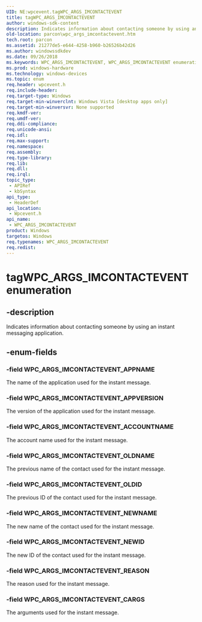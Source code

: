 ```yaml
---
UID: NE:wpcevent.tagWPC_ARGS_IMCONTACTEVENT
title: tagWPC_ARGS_IMCONTACTEVENT
author: windows-sdk-content
description: Indicates information about contacting someone by using an instant messaging application.
old-location: parcon\wpc_args_imcontactevent.htm
tech.root: parcon
ms.assetid: 21277de5-e644-4258-b960-b26526b42d26
ms.author: windowssdkdev
ms.date: 09/26/2018
ms.keywords: WPC_ARGS_IMCONTACTEVENT, WPC_ARGS_IMCONTACTEVENT enumeration, WPC_ARGS_IMCONTACTEVENT_ACCOUNTNAME, WPC_ARGS_IMCONTACTEVENT_APPNAME, WPC_ARGS_IMCONTACTEVENT_APPVERSION, WPC_ARGS_IMCONTACTEVENT_CARGS, WPC_ARGS_IMCONTACTEVENT_NEWID, WPC_ARGS_IMCONTACTEVENT_NEWNAME, WPC_ARGS_IMCONTACTEVENT_OLDID, WPC_ARGS_IMCONTACTEVENT_OLDNAME, WPC_ARGS_IMCONTACTEVENT_REASON, parcon.wpc_args_imcontactevent, tagWPC_ARGS_IMCONTACTEVENT, wpcevent/WPC_ARGS_IMCONTACTEVENT, wpcevent/WPC_ARGS_IMCONTACTEVENT_ACCOUNTNAME, wpcevent/WPC_ARGS_IMCONTACTEVENT_APPNAME, wpcevent/WPC_ARGS_IMCONTACTEVENT_APPVERSION, wpcevent/WPC_ARGS_IMCONTACTEVENT_CARGS, wpcevent/WPC_ARGS_IMCONTACTEVENT_NEWID, wpcevent/WPC_ARGS_IMCONTACTEVENT_NEWNAME, wpcevent/WPC_ARGS_IMCONTACTEVENT_OLDID, wpcevent/WPC_ARGS_IMCONTACTEVENT_OLDNAME, wpcevent/WPC_ARGS_IMCONTACTEVENT_REASON
ms.prod: windows-hardware
ms.technology: windows-devices
ms.topic: enum
req.header: wpcevent.h
req.include-header: 
req.target-type: Windows
req.target-min-winverclnt: Windows Vista [desktop apps only]
req.target-min-winversvr: None supported
req.kmdf-ver: 
req.umdf-ver: 
req.ddi-compliance: 
req.unicode-ansi: 
req.idl: 
req.max-support: 
req.namespace: 
req.assembly: 
req.type-library: 
req.lib: 
req.dll: 
req.irql: 
topic_type:
 - APIRef
 - kbSyntax
api_type:
 - HeaderDef
api_location:
 - Wpcevent.h
api_name:
 - WPC_ARGS_IMCONTACTEVENT
product: Windows
targetos: Windows
req.typenames: WPC_ARGS_IMCONTACTEVENT
req.redist: 
---
```


# tagWPC_ARGS_IMCONTACTEVENT enumeration


## -description


Indicates information about contacting someone by using an instant messaging application.


## -enum-fields




### -field WPC_ARGS_IMCONTACTEVENT_APPNAME

The name of the application used for the instant message.


### -field WPC_ARGS_IMCONTACTEVENT_APPVERSION

The version of the application used for the instant message.


### -field WPC_ARGS_IMCONTACTEVENT_ACCOUNTNAME

The account name used for the instant message.


### -field WPC_ARGS_IMCONTACTEVENT_OLDNAME

The previous name of the contact used for the instant message.


### -field WPC_ARGS_IMCONTACTEVENT_OLDID

The previous ID of the contact used for the instant message.


### -field WPC_ARGS_IMCONTACTEVENT_NEWNAME

The new name of the contact used for the instant message.


### -field WPC_ARGS_IMCONTACTEVENT_NEWID

The new ID of the contact used for the instant message.


### -field WPC_ARGS_IMCONTACTEVENT_REASON

The reason used for the instant message.


### -field WPC_ARGS_IMCONTACTEVENT_CARGS

The arguments used for the instant message.

